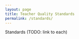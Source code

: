 ```yaml
---
layout: page
title: Teacher Quality Standards
permalink: /standards/
---
```


Standards (TODO: link to each)
